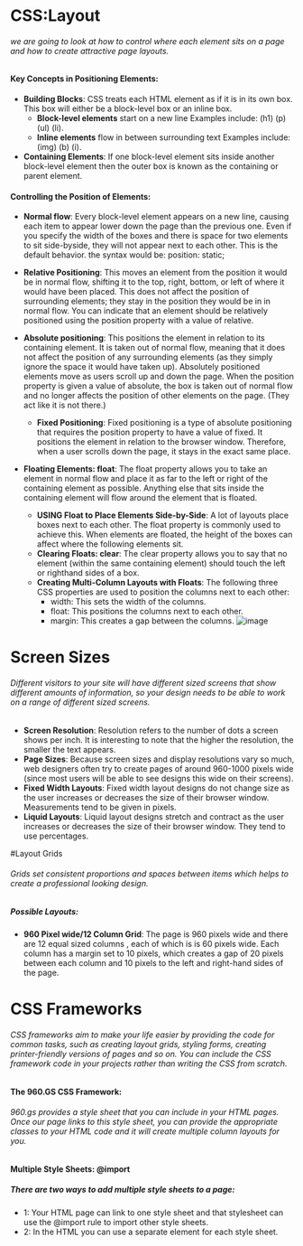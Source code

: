 # CSS:Layout
###### we are going to look at how to control where each element sits on a page and how to create attractive page layouts. 
#### Key Concepts in Positioning Elements:
+ **Building Blocks**: CSS treats each HTML element as if it is in its own box. This box will either be a block-level box or an inline box.
   + **Block-level elements** start on a new line Examples include: (h1) (p) (ul) (li).
   + **Inline elements** flow in between surrounding text Examples include: (img) (b) (i).
+ **Containing Elements**: If one block-level element sits inside another block-level element then the outer box is known as the containing or parent element.
#### Controlling the Position of Elements:
+ **Normal flow**: Every block-level element appears on a new line, causing each item to appear lower down the page than the previous one. Even if you specify the width of the boxes and there is space for two elements to sit side-byside, they will not appear next to each other. This is the default behavior. the syntax would be:
position: static;
+ **Relative Positioning**: This moves an element from the position it would be in normal flow, shifting it to the top, right, bottom, or left of where it would have been placed. This does not affect the position of surrounding elements; they stay in the position they would be in in normal flow.
You can indicate that an element should be relatively positioned using the position property with a value of relative.
+ **Absolute positioning**: This positions the element in relation to its containing element. It is taken out of normal flow, meaning that it does not affect the position of any surrounding elements (as they simply ignore the space it would have taken up). Absolutely positioned elements move as users scroll up and down the page. When the position property
is given a value of absolute, the box is taken out of normal flow and no longer affects the position of other elements on the page. (They act like it is not there.)
    + **Fixed Positioning**: Fixed positioning is a type of absolute positioning that requires the position property to have a value of fixed. It positions the element in relation to the browser window. Therefore, when a user scrolls down the page, it stays in the exact same place.

+ **Floating Elements: float**: The float property allows you to take an element in normal flow and place it as far to the left or right of the containing element as possible. Anything else that sits inside the containing element will flow around the element that is floated. 
     + **USING Float to Place Elements Side-by-Side**: A lot of layouts place boxes next to each other. The float property is commonly used to achieve this. When elements are floated, the height of the boxes can affect where the following elements sit.
     + **Clearing Floats: clear**: The clear property allows you to say that no element (within the same containing element) should touch the left or righthand sides of a box.
     + **Creating Multi-Column Layouts with Floats**: The following three CSS properties are used to position the columns next to each other:
         + width: This sets the width of the columns.
         + float: This positions the columns next to each other.
         + margin: This creates a gap between the columns.
![image](https://i.ytimg.com/vi/lyM_2iVQ814/hqdefault.jpg)

# Screen Sizes
###### Different visitors to your site will have different sized screens that show different amounts of information, so your design needs to be able to work on a range of different sized screens.
+ **Screen Resolution**: Resolution refers to the number of dots a screen shows per inch. It is interesting to note that the higher the resolution, the smaller the text appears.
+ **Page Sizes**: Because screen sizes and display resolutions vary so much, web designers often try to create pages of around 960-1000 pixels wide (since most users will be able to see designs this wide on their screens).
+ **Fixed Width Layouts**: Fixed width layout designs do not
change size as the user increases or decreases the size of their browser window. Measurements tend to be given in pixels.
+ **Liquid Layouts**: Liquid layout designs stretch and contract as the user increases or decreases the size of their browser window. They tend to use percentages.

#Layout Grids
###### Grids set consistent proportions and spaces between items which helps to create a professional looking design.
##### Possible Layouts:
+ **960 Pixel wide/12 Column Grid**: The page is 960 pixels wide and there are 12 equal sized columns , each of which is
is 60 pixels wide. Each column has a margin set to 10 pixels, which creates a gap of 20 pixels between each column and 10 pixels to the left and right-hand sides of the page.

# CSS Frameworks
###### CSS frameworks aim to make your life easier by providing the code for common tasks, such as creating layout grids, styling forms, creating printer-friendly versions of pages and so on. You can include the CSS framework code in your projects rather than writing the CSS from scratch.

#### The 960.GS CSS Framework:
###### 960.gs provides a style sheet that you can include in your HTML pages. Once our page links to this style sheet, you can provide the appropriate classes to your HTML code and it will create multiple column layouts for you.

#### Multiple Style Sheets: @import
##### There are two ways to add multiple style sheets to a page:
   + 1: Your HTML page can link to one style sheet and that stylesheet can use the @import rule to import other style sheets.
   + 2: In the HTML you can use a separate <link> element for each style sheet.


